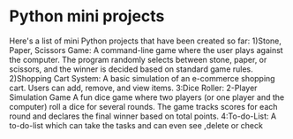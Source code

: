 # Python mini projects
Here's a list of mini Python projects that have been created so far:
1)Stone, Paper, Scissors Game:
A command-line game where the user plays against the computer. The program randomly selects between stone, paper, or scissors, and the winner is decided based on standard game rules.
2)Shopping Cart System:
A basic simulation of an e-commerce shopping cart. Users can add, remove, and view items.
3:Dice Roller: 2-Player Simulation Game
A fun dice game where two players (or one player and the computer) roll a dice for several rounds. The game tracks scores for each round and declares the final winner based on total points.
4:To-do-List: A to-do-list which can take the tasks and can even see ,delete or check

